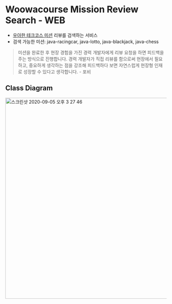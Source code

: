 # Woowacourse Mission Review Search - WEB
- [우아한 테크코스 미션](https://github.com/woowacourse) 리뷰를 검색하는 서비스
- 검색 가능한 미션: java-racingcar, java-lotto, java-blackjack, java-chess
> 미션을 완료한 후 현장 경험을 가진 경력 개발자에게 리뷰 요청을 하면 피드백을 주는 방식으로 진행합니다.
>경력 개발자가 직접 리뷰를 함으로써 현장에서 필요하고, 중요하게 생각하는 점을 강조해 피드백하다 보면 자연스럽게 현장형 인재로 성장할 수 있다고 생각합니다. - 포비

## Class Diagram
<img width="627" alt="스크린샷 2020-09-05 오후 3 27 46" src="https://user-images.githubusercontent.com/32732560/92299461-4bd68a80-ef8d-11ea-9f3b-2e93dd3da06d.png">
